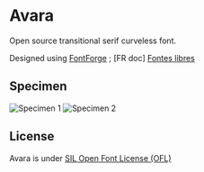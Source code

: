 # Avara

Open source transitional serif curveless font.

Designed using <a href="http://fontforge.sourceforge.net/">FontForge</a> ; [FR doc] <a href="http://fr.flossmanuals.net/fontes-libres/">Fontes libres</a>

## Specimen

![Specimen 1](https://github.com/raphaelbastide/Avara/raw/master/specimen/specimen.png)
![Specimen 2](https://github.com/raphaelbastide/Avara/raw/master/specimen/lowercase-g.png)

## License
Avara is under [SIL Open Font License (OFL)](http://scripts.sil.org/cms/scripts/page.php?site_id=nrsi&id=OFL "SIL Open Font License")
